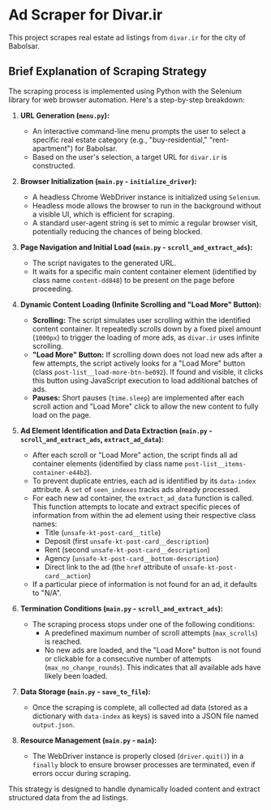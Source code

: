 # Ad Scraper for Divar.ir

This project scrapes real estate ad listings from `divar.ir` for the city of Babolsar.

## Brief Explanation of Scraping Strategy

The scraping process is implemented using Python with the Selenium library for web browser automation. Here's a step-by-step breakdown:

1.  **URL Generation (`menu.py`):**
    * An interactive command-line menu prompts the user to select a specific real estate category (e.g., "buy-residential," "rent-apartment") for Babolsar.
    * Based on the user's selection, a target URL for `divar.ir` is constructed.

2.  **Browser Initialization (`main.py` - `initialize_driver`):**
    * A headless Chrome WebDriver instance is initialized using `Selenium`.
    * Headless mode allows the browser to run in the background without a visible UI, which is efficient for scraping.
    * A standard user-agent string is set to mimic a regular browser visit, potentially reducing the chances of being blocked.

3.  **Page Navigation and Initial Load (`main.py` - `scroll_and_extract_ads`):**
    * The script navigates to the generated URL.
    * It waits for a specific main content container element (identified by class name `content-dd848`) to be present on the page before proceeding.

4.  **Dynamic Content Loading (Infinite Scrolling and "Load More" Button):**
    * **Scrolling:** The script simulates user scrolling within the identified content container. It repeatedly scrolls down by a fixed pixel amount (`1000px`) to trigger the loading of more ads, as `divar.ir` uses infinite scrolling.
    * **"Load More" Button:** If scrolling down does not load new ads after a few attempts, the script actively looks for a "Load More" button (class `post-list__load-more-btn-be092`). If found and visible, it clicks this button using JavaScript execution to load additional batches of ads.
    * **Pauses:** Short pauses (`time.sleep`) are implemented after each scroll action and "Load More" click to allow the new content to fully load on the page.

5.  **Ad Element Identification and Data Extraction (`main.py` - `scroll_and_extract_ads`, `extract_ad_data`):**
    * After each scroll or "Load More" action, the script finds all ad container elements (identified by class name `post-list__items-container-e44b2`).
    * To prevent duplicate entries, each ad is identified by its `data-index` attribute. A `set` of `seen_indexes` tracks ads already processed.
    * For each new ad container, the `extract_ad_data` function is called. This function attempts to locate and extract specific pieces of information from within the ad element using their respective class names:
        * Title (`unsafe-kt-post-card__title`)
        * Deposit (first `unsafe-kt-post-card__description`)
        * Rent (second `unsafe-kt-post-card__description`)
        * Agency (`unsafe-kt-post-card__bottom-description`)
        * Direct link to the ad (the `href` attribute of `unsafe-kt-post-card__action`)
    * If a particular piece of information is not found for an ad, it defaults to "N/A".

6.  **Termination Conditions (`main.py` - `scroll_and_extract_ads`):**
    * The scraping process stops under one of the following conditions:
        * A predefined maximum number of scroll attempts (`max_scrolls`) is reached.
        * No new ads are loaded, and the "Load More" button is not found or clickable for a consecutive number of attempts (`max_no_change_rounds`). This indicates that all available ads have likely been loaded.

7.  **Data Storage (`main.py` - `save_to_file`):**
    * Once the scraping is complete, all collected ad data (stored as a dictionary with `data-index` as keys) is saved into a JSON file named `output.json`.

8.  **Resource Management (`main.py` - `main`):**
    * The WebDriver instance is properly closed (`driver.quit()`) in a `finally` block to ensure browser processes are terminated, even if errors occur during scraping.

This strategy is designed to handle dynamically loaded content and extract structured data from the ad listings.

